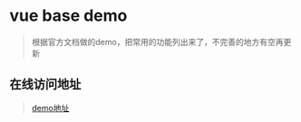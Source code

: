 # vue base demo

> 根据官方文档做的demo，把常用的功能列出来了，不完善的地方有空再更新

## 在线访问地址

> [demo地址](http://www.ftc20.com/demo/vue-base-demo/#/)


